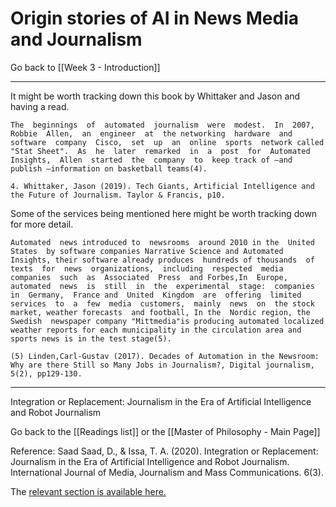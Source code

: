 # Origin stories of AI in News Media and Journalism

Go back to [[Week 3 - Introduction]]

---

It might be worth tracking down this book by Whittaker and Jason and having a read.

	The  beginnings  of  automated  journalism  were  modest.  In  2007,  Robbie  Allen,  an  engineer  at  the networking  hardware  and  software  company  Cisco,  set  up  an  online  sports  network called  "Stat Sheet".  As  he  later  remarked  in  a  post  for  Automated  Insights,  Allen  started  the  company  to  keep track of –and publish –information on basketball teams(4). 

	4. Whittaker, Jason (2019). Tech Giants, Artificial Intelligence and the Future of Journalism. Taylor & Francis, p10.

Some of the services being mentioned here might be worth tracking down for more detail.

	Automated  news introduced to  newsrooms  around 2010 in the  United States  by software companies Narrative Science and Automated Insights, their software already produces  hundreds of thousands  of texts  for  news  organizations,  including  respected  media  companies  such  as  Associated  Press  and Forbes,In  Europe,  automated  news  is  still  in  the  experimental  stage:  companies  in  Germany,  France and  United  Kingdom  are  offering  limited  services  to  a  few  media  customers,  mainly  news  on  the stock  market, weather forecasts  and football, In the  Nordic region, the Swedish  newspaper company "Mittmedia"is producing automated localized weather reports for each municipality in the circulation area and sports news is in the test stage(5).
	
	(5) Linden,Carl-Gustav (2017). Decades of Automation in the Newsroom: Why are there Still so Many Jobs in Journalism?, Digital journalism, 5(2), pp129-130.

---

Integration or Replacement: Journalism in the Era of Artificial Intelligence and Robot Journalism

Go back to the [[Readings list]] or the [[Master of Philosophy - Main Page]]

Reference: Saad Saad, D., & Issa, T. A. (2020). Integration or Replacement: Journalism in the Era of Artificial Intelligence and Robot Journalism. International Journal of Media, Journalism and Mass Communications. 6(3).

The [relevant section is available here.](https://www.researchgate.net/profile/Saad_Saad13/publication/343263293_International_Journal_of_Media_Journalism_and_Mass_Communications_IJMJMC_Page_1_Integration_or_Replacement_Journalism_in_the_Era_of_Artificial_Intelligence_and_Robot_Journalism/links/5f203ecd92851cd5fa4e48e1/International-Journal-of-Media-Journalism-and-Mass-Communications-IJMJMC-Page-1-Integration-or-Replacement-Journalism-in-the-Era-of-Artificial-Intelligence-and-Robot-Journalism.pdf)

